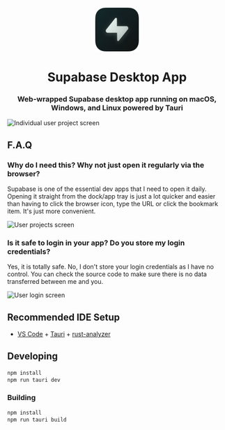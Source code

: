 <p align="center">
<img width=100 src="src-tauri/icons/icon.png">
</p>

<h1 align="center">Supabase Desktop App</h1>

<h3 align="center">
Web-wrapped Supabase desktop app running on macOS, Windows, and Linux powered by Tauri
</h3>

![Individual user project screen](https://user-images.githubusercontent.com/7030944/208304068-f71b14f4-4d18-4134-b648-3eb9aae2f8c6.png)

## F.A.Q

### Why do I need this? Why not just open it regularly via the browser?

Supabase is one of the essential dev apps that I need to open it daily. Opening it straight from the dock/app tray is just a lot quicker and easier than having to click the browser icon, type the URL or click the bookmark item. It's just more convenient.

![User projects screen](https://user-images.githubusercontent.com/7030944/208304046-65b29f9d-b455-495b-84a2-38a06800b25e.png)

### Is it safe to login in your app? Do you store my login credentials?

Yes, it is totally safe. No, I don't store your login credentials as I have no control. You can check the source code to make sure there is no data transferred between me and you.

![User login screen](https://user-images.githubusercontent.com/7030944/208304004-6b0623a4-d88f-4c83-a9b8-bc67b354fe27.png)

## Recommended IDE Setup

- [VS Code](https://code.visualstudio.com/) + [Tauri](https://marketplace.visualstudio.com/items?itemName=tauri-apps.tauri-vscode) + [rust-analyzer](https://marketplace.visualstudio.com/items?itemName=rust-lang.rust-analyzer)

## Developing

```
npm install
npm run tauri dev
```

### Building

```
npm install
npm run tauri build
```
